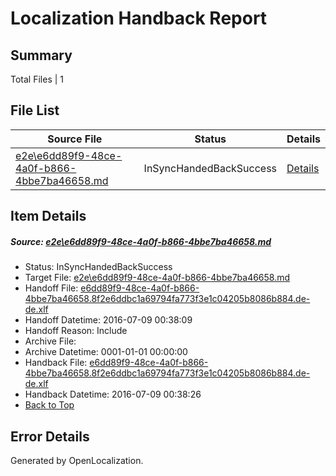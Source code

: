 # <a name='report-top'></a> Localization Handback Report

## Summary
 Total Files | 1

## File List
 Source File | Status | Details 
 ----------- | ------ | ------- 
 [e2e\e6dd89f9-48ce-4a0f-b866-4bbe7ba46658.md](https://github.com/OpenLocalizationTestOrg/oltest/blob/1cf474c3b0bf6e9edc59ed7ea151792a6655c0ff/e2e/e6dd89f9-48ce-4a0f-b866-4bbe7ba46658.md) | InSyncHandedBackSuccess | [Details](#d90687a55e344d3ee499cd99579cca076352aa737)

## Item Details
##### <a name='d90687a55e344d3ee499cd99579cca076352aa737'></a> Source: [e2e\e6dd89f9-48ce-4a0f-b866-4bbe7ba46658.md](https://github.com/OpenLocalizationTestOrg/oltest/blob/1cf474c3b0bf6e9edc59ed7ea151792a6655c0ff/e2e/e6dd89f9-48ce-4a0f-b866-4bbe7ba46658.md)
* Status: InSyncHandedBackSuccess
* Target File: [e2e\e6dd89f9-48ce-4a0f-b866-4bbe7ba46658.md](https://github.com/OpenLocalizationTestOrg/oltest-dede-fly/blob/29c55e94dfc074d6a04397c43f137a5d7d57bf61/e2e/e6dd89f9-48ce-4a0f-b866-4bbe7ba46658.md)
* Handoff File: [e6dd89f9-48ce-4a0f-b866-4bbe7ba46658.8f2e6ddbc1a69794fa773f3e1c04205b8086b884.de-de.xlf](https://github.com/OpenLocalizationTestOrg/olhandoff-e2e/blob/998ed08bb87ea14e2036fa75eafbdb05c32f86bd/ol-handoff/OpenLocalizationTestOrg/oltest-dede-fly/ci/ht/e6dd89f9-48ce-4a0f-b866-4bbe7ba46658.8f2e6ddbc1a69794fa773f3e1c04205b8086b884.de-de.xlf)
* Handoff Datetime: 2016-07-09 00:38:09
* Handoff Reason: Include
* Archive File: 
* Archive Datetime: 0001-01-01 00:00:00
* Handback File: [e6dd89f9-48ce-4a0f-b866-4bbe7ba46658.8f2e6ddbc1a69794fa773f3e1c04205b8086b884.de-de.xlf](https://github.com/OpenLocalizationTestOrg/olhandback-e2e/blob/38c3bbfceed2e683e6930417207d1ab2d8bb6fd8/ol-handback/OpenLocalizationTestOrg/oltest-dede-fly/ci/ht/e6dd89f9-48ce-4a0f-b866-4bbe7ba46658.8f2e6ddbc1a69794fa773f3e1c04205b8086b884.de-de.xlf)
* Handback Datetime: 2016-07-09 00:38:26
* [Back to Top](#report-top)


## Error Details

Generated by OpenLocalization.

